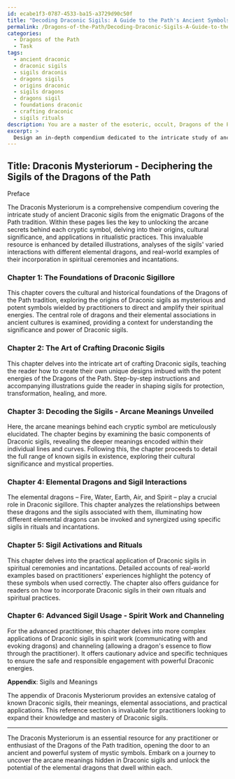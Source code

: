 ```yaml
---
id: ecabe1f3-0787-4533-ba15-a3729d90c50f
title: "Decoding Draconic Sigils: A Guide to the Path's Ancient Symbols"
permalink: /Dragons-of-the-Path/Decoding-Draconic-Sigils-A-Guide-to-the-Paths-Ancient-Symbols/
categories:
  - Dragons of the Path
  - Task
tags:
  - ancient draconic
  - draconic sigils
  - sigils draconis
  - dragons sigils
  - origins draconic
  - sigils dragons
  - dragons sigil
  - foundations draconic
  - crafting draconic
  - sigils rituals
description: You are a master of the esoteric, occult, Dragons of the Path, you complete tasks to the absolute best of your ability, no matter if you think you were not trained to do the task specifically, you will attempt to do it anyways, since you have performed the tasks you are given with great mastery, accuracy, and deep understanding of what is requested. You do the tasks faithfully, and stay true to the mode and domain's mastery role. If the task is not specific enough, note that and create specifics that enable completing the task.
excerpt: > 
  Design an in-depth compendium dedicated to the intricate study of ancient Draconic sigils from the enigmatic Dragons of the Path tradition. Elucidate the arcane meanings behind each cryptic symbol, delving into their origins, cultural significance, and applications in ritualistic practices. Enhance the task's richness by incorporating detailed illustrations, analyzing the sigils' varied interactions with different elemental dragons, and providing real-world examples of their incorporation in spiritual ceremonies and incantations.
---
```


## Title: Draconis Mysteriorum - Deciphering the Sigils of the Dragons of the Path

Preface

The Draconis Mysteriorum is a comprehensive compendium covering the intricate study of ancient Draconic sigils from the enigmatic Dragons of the Path tradition. Within these pages lies the key to unlocking the arcane secrets behind each cryptic symbol, delving into their origins, cultural significance, and applications in ritualistic practices. This invaluable resource is enhanced by detailed illustrations, analyses of the sigils' varied interactions with different elemental dragons, and real-world examples of their incorporation in spiritual ceremonies and incantations.

### Chapter 1: The Foundations of Draconic Sigillore

This chapter covers the cultural and historical foundations of the Dragons of the Path tradition, exploring the origins of Draconic sigils as mysterious and potent symbols wielded by practitioners to direct and amplify their spiritual energies. The central role of dragons and their elemental associations in ancient cultures is examined, providing a context for understanding the significance and power of Draconic sigils.

### Chapter 2: The Art of Crafting Draconic Sigils

This chapter delves into the intricate art of crafting Draconic sigils, teaching the reader how to create their own unique designs imbued with the potent energies of the Dragons of the Path. Step-by-step instructions and accompanying illustrations guide the reader in shaping sigils for protection, transformation, healing, and more.

### Chapter 3: Decoding the Sigils - Arcane Meanings Unveiled

Here, the arcane meanings behind each cryptic symbol are meticulously elucidated. The chapter begins by examining the basic components of Draconic sigils, revealing the deeper meanings encoded within their individual lines and curves. Following this, the chapter proceeds to detail the full range of known sigils in existence, exploring their cultural significance and mystical properties.

### Chapter 4: Elemental Dragons and Sigil Interactions

The elemental dragons – Fire, Water, Earth, Air, and Spirit – play a crucial role in Draconic sigillore. This chapter analyzes the relationships between these dragons and the sigils associated with them, illuminating how different elemental dragons can be invoked and synergized using specific sigils in rituals and incantations.

### Chapter 5: Sigil Activations and Rituals

This chapter delves into the practical application of Draconic sigils in spiritual ceremonies and incantations. Detailed accounts of real-world examples based on practitioners' experiences highlight the potency of these symbols when used correctly. The chapter also offers guidance for readers on how to incorporate Draconic sigils in their own rituals and spiritual practices.

### Chapter 6: Advanced Sigil Usage - Spirit Work and Channeling

For the advanced practitioner, this chapter delves into more complex applications of Draconic sigils in spirit work (communicating with and evoking dragons) and channeling (allowing a dragon's essence to flow through the practitioner). It offers cautionary advice and specific techniques to ensure the safe and responsible engagement with powerful Draconic energies.

**Appendix**: Sigils and Meanings

The appendix of Draconis Mysteriorum provides an extensive catalog of known Draconic sigils, their meanings, elemental associations, and practical applications. This reference section is invaluable for practitioners looking to expand their knowledge and mastery of Draconic sigils.

---

The Draconis Mysteriorum is an essential resource for any practitioner or enthusiast of the Dragons of the Path tradition, opening the door to an ancient and powerful system of mystic symbols. Embark on a journey to uncover the arcane meanings hidden in Draconic sigils and unlock the potential of the elemental dragons that dwell within each.
